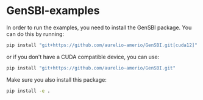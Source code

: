 # GenSBI-examples

In order to run the examples, you need to install the GenSBI package. You can do this by running:

```bash
pip install "git+https://github.com/aurelio-amerio/GenSBI.git[cuda12]"
```

or if you don't have a CUDA compatible device, you can use:

```bash
pip install "git+https://github.com/aurelio-amerio/GenSBI.git"
```

Make sure you also install this package:

```bash
pip install -e .
```